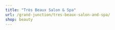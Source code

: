```yaml
---
title: "Très Beaux Salon & Spa"
url: /grand-junction/tres-beaux-salon-and-spa/
shop: beauty
---
```

